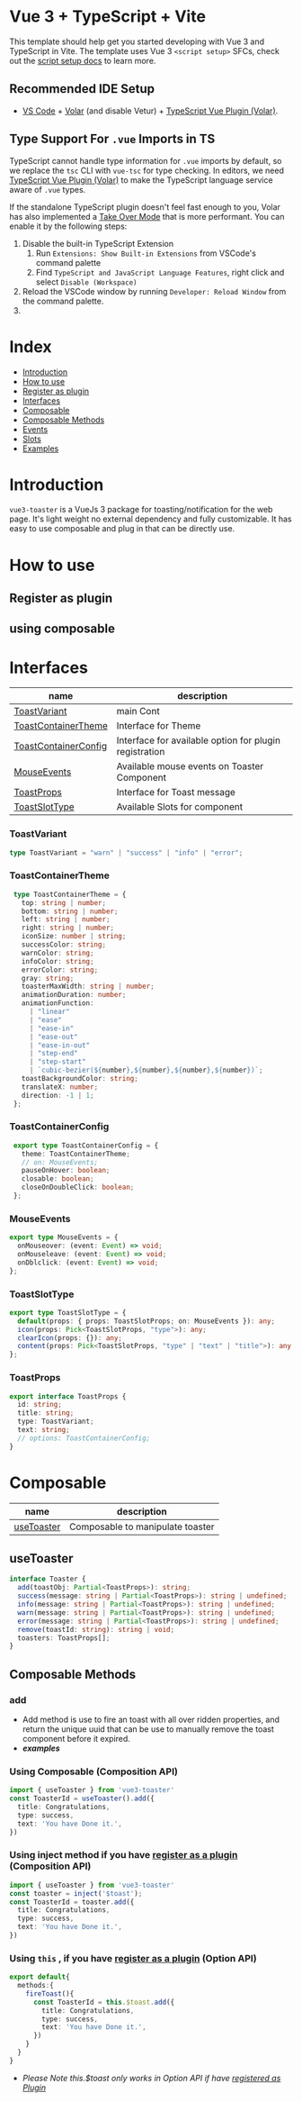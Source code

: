 # Vue 3 + TypeScript + Vite

This template should help get you started developing with Vue 3 and TypeScript in Vite. The template uses Vue 3 `<script setup>` SFCs, check out the [script setup docs](https://v3.vuejs.org/api/sfc-script-setup.html#sfc-script-setup) to learn more.

## Recommended IDE Setup

- [VS Code](https://code.visualstudio.com/) + [Volar](https://marketplace.visualstudio.com/items?itemName=Vue.volar) (and disable Vetur) + [TypeScript Vue Plugin (Volar)](https://marketplace.visualstudio.com/items?itemName=Vue.vscode-typescript-vue-plugin).

## Type Support For `.vue` Imports in TS

TypeScript cannot handle type information for `.vue` imports by default, so we replace the `tsc` CLI with `vue-tsc` for type checking. In editors, we need [TypeScript Vue Plugin (Volar)](https://marketplace.visualstudio.com/items?itemName=Vue.vscode-typescript-vue-plugin) to make the TypeScript language service aware of `.vue` types.

If the standalone TypeScript plugin doesn't feel fast enough to you, Volar has also implemented a [Take Over Mode](https://github.com/johnsoncodehk/volar/discussions/471#discussioncomment-1361669) that is more performant. You can enable it by the following steps:

1. Disable the built-in TypeScript Extension
   1. Run `Extensions: Show Built-in Extensions` from VSCode's command palette
   2. Find `TypeScript and JavaScript Language Features`, right click and select `Disable (Workspace)`
2. Reload the VSCode window by running `Developer: Reload Window` from the command palette.
3. 

# Index

 - [Introduction](#introduction)
 - [How to use](#how-to-use)
 - [Register as plugin](#register-as-plugin)
 - [Interfaces](#interfaces)
 - [Composable](#composable)
 - [Composable Methods](#composable-methods)
 - [Events](#events)
 - [Slots](#slots)
 - [Examples](#examples)

# Introduction
`vue3-toaster` is a VueJs 3 package for toasting/notification for the web page. It's light weight no external dependency and fully customizable. It has easy to use composable and plug in that can be directly use.

# How to use
## Register as plugin
## using composable
  
# Interfaces

|name|description|
|----|-----|
|[ToastVariant](#ToastVariant)| main Cont
|[ToastContainerTheme](#toastcontainertheme)| Interface for Theme
|[ToastContainerConfig](#ToastContainerConfig)| Interface for available option for plugin registration
|[MouseEvents](#MouseEvents)| Available mouse events on Toaster Component
|[ToastProps](#ToastProps)| Interface for Toast message
|[ToastSlotType](#ToastSlotType)| Available Slots for component 

### ToastVariant
```ts
type ToastVariant = "warn" | "success" | "info" | "error";
```
### ToastContainerTheme
```ts
 type ToastContainerTheme = {
   top: string | number;
   bottom: string | number;
   left: string | number;
   right: string | number;
   iconSize: number | string;
   successColor: string;
   warnColor: string;
   infoColor: string;
   errorColor: string;
   gray: string;
   toasterMaxWidth: string | number;
   animationDuration: number;
   animationFunction:
     | "linear"
     | "ease"
     | "ease-in"
     | "ease-out"
     | "ease-in-out"
     | "step-end"
     | "step-start"
     | `cubic-bezier(${number},${number},${number},${number})`;
   toastBackgroundColor: string;
   translateX: number;
   direction: -1 | 1;
 };

```
### ToastContainerConfig
```ts
 export type ToastContainerConfig = {
   theme: ToastContainerTheme;
   // on: MouseEvents;
   pauseOnHover: boolean;
   closable: boolean;
   closeOnDoubleClick: boolean;
 };

```
### MouseEvents
```ts
export type MouseEvents = {
  onMouseover: (event: Event) => void;
  onMouseleave: (event: Event) => void;
  onDblclick: (event: Event) => void;
};

```
### ToastSlotType
```ts
export type ToastSlotType = {
  default(props: { props: ToastSlotProps; on: MouseEvents }): any;
  icon(props: Pick<ToastSlotProps, "type">): any;
  clearIcon(props: {}): any;
  content(props: Pick<ToastSlotProps, "type" | "text" | "title">): any;
};
```
### ToastProps
```ts
export interface ToastProps {
  id: string;
  title: string;
  type: ToastVariant;
  text: string;
  // options: ToastContainerConfig;
}

```

# Composable

|name|description|
|----|-----|
|[useToaster](toaster-type)| Composable to manipulate toaster

## useToaster
```ts
interface Toaster {
  add(toastObj: Partial<ToastProps>): string;
  success(message: string | Partial<ToastProps>): string | undefined;
  info(message: string | Partial<ToastProps>): string | undefined;
  warn(message: string | Partial<ToastProps>): string | undefined;
  error(message: string | Partial<ToastProps>): string | undefined;
  remove(toastId: string): string | void;
  toasters: ToastProps[];
}
```

## Composable Methods
### add
- Add method is use to fire an toast with all over ridden properties, and return the unique uuid that can be use to manually remove the toast component before it expired.
- ___examples___
### Using Composable (Composition API)
```ts
import { useToaster } from 'vue3-toaster'
const ToasterId = useToaster().add({
  title: Congratulations,
  type: success,
  text: 'You have Done it.',
})
```
### Using inject method if you have [register as a plugin](#register-as-plugin) (Composition API)
```ts
import { useToaster } from 'vue3-toaster'
const toaster = inject('$toast');
const ToasterId = toaster.add({
  title: Congratulations,
  type: success,
  text: 'You have Done it.',
})
```
### Using `this` , if you have [register as a plugin](#register-as-plugin) (Option API)
```ts
export default{
  methods:{
    fireToast(){
      const ToasterId = this.$toast.add({
        title: Congratulations,
        type: success,
        text: 'You have Done it.',
      })
    }
  }
}
```
- _Please Note this.$toast only works in Option API if have [registered as Plugin](#register-as-plugin)_